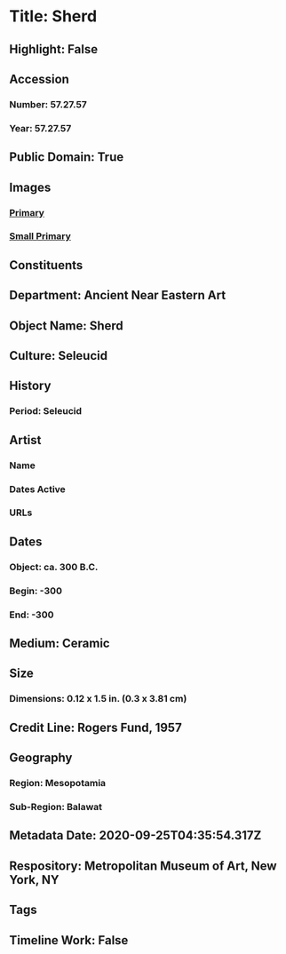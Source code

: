 # Title: Sherd
## Highlight: False
## Accession
### Number: 57.27.57
### Year: 57.27.57
## Public Domain: True
## Images
### [Primary](https://images.metmuseum.org/CRDImages/an/original/ME57_27_57.jpg)
### [Small Primary](https://images.metmuseum.org/CRDImages/an/web-large/ME57_27_57.jpg)
## Constituents
## Department: Ancient Near Eastern Art
## Object Name: Sherd
## Culture: Seleucid
## History
### Period: Seleucid
## Artist
### Name
### Dates Active
### URLs
## Dates
### Object: ca. 300 B.C.
### Begin: -300
### End: -300
## Medium: Ceramic
## Size
### Dimensions: 0.12 x 1.5 in. (0.3 x 3.81 cm)
## Credit Line: Rogers Fund, 1957
## Geography
### Region: Mesopotamia
### Sub-Region: Balawat
## Metadata Date: 2020-09-25T04:35:54.317Z
## Respository: Metropolitan Museum of Art, New York, NY
## Tags
## Timeline Work: False